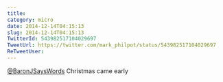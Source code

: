 ```yaml
---
title: 
category: micro
date: 2014-12-14T04:15:13
slug: 2014-12-14T04:15:13
TwitterId: 543982517104029697
TweetUrl: https://twitter.com/mark_philpot/status/543982517104029697
ReTweetUser: 
---
```


[@BaronJSaysWords](https://twitter.com/BaronJSaysWords) Christmas came early
